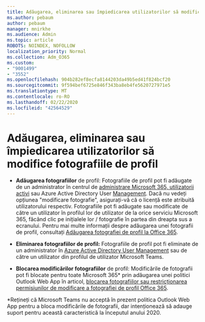 ```yaml
---
title: Adăugarea, eliminarea sau împiedicarea utilizatorilor să modifice fotografiile de profil
ms.author: pebaum
author: pebaum
manager: mnirkhe
ms.audience: Admin
ms.topic: article
ROBOTS: NOINDEX, NOFOLLOW
localization_priority: Normal
ms.collection: Adm_O365
ms.custom:
- "9001499"
- "3552"
ms.openlocfilehash: 904b282ef8ecfa8144203da49b5ed41f824bcf20
ms.sourcegitcommit: 9f594bef6725e846f343ba8eb4fe5620727971e5
ms.translationtype: MT
ms.contentlocale: ro-RO
ms.lasthandoff: 02/22/2020
ms.locfileid: "42564529"
---
```

# <a name="add-remove-or-prevent-users-from-changing-profile-photos"></a>Adăugarea, eliminarea sau împiedicarea utilizatorilor să modifice fotografiile de profil

- **Adăugarea fotografiilor** de profil: Fotografiile de profil pot fi adăugate de un administrator în centrul de [administrare Microsoft 365, utilizatorii activi](https://admin.microsoft.com/Adminportal/Home?source=applauncher#/users) sau Azure Active Directory User [Management](https://portal.azure.com/#blade/Microsoft_AAD_IAM/UsersManagementMenuBlade/AllUsers).  Dacă nu vedeți opțiunea "modificare fotografie", asigurați-vă că o licență este atribuită utilizatorului respectiv. Fotografiile pot fi adăugate sau modificate de către un utilizator în profilul lor de utilizator de la orice serviciu Microsoft 365, făcând clic pe inițialele lor / fotografie în partea din dreapta sus a ecranului. Pentru mai multe informații despre adăugarea unei fotografii de profil, consultați [Adăugarea fotografiei de profil la Office 365](https://support.office.com/article/add-your-profile-photo-to-office-365-2eaf93fd-b3f1-43b9-9cdc-bdcd548435b7).

- **Eliminarea fotografiilor de profil:** Fotografiile de profil pot fi eliminate de un administrator în [Azure Active Directory User Management](https://portal.azure.com/#blade/Microsoft_AAD_IAM/UsersManagementMenuBlade/AllUsers) sau de către un utilizator din profilul de utilizator Microsoft Teams.

- **Blocarea modificărilor fotografiilor** de profil: Modificările de fotografii pot fi blocate pentru toate Microsoft 365* prin adăugarea unei politici Outlook Web App în articol, [blocarea fotografiilor sau restricționarea permisiunilor de modificare a fotografiei de profil Office 365](https://answers.microsoft.com/en-us/msoffice/forum/msoffice_o365admin-mso_manage/locking-photos-or-restricting-permissions-to/1d19ae4f-de5d-4c3d-a0ad-4b8b8ac32e3d).

*Rețineți că Microsoft Teams nu acceptă în prezent politica Outlook Web App pentru a bloca modificările de fotografii, dar intenționează să adauge suport pentru această caracteristică la începutul anului 2020.

